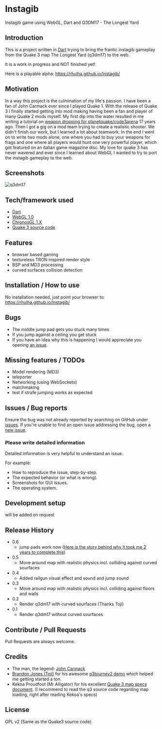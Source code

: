 # Instagib
Instagib game using WebGL, Dart and Q3DM17 - The Longest Yard

## Introduction

This is a project written in [Dart](https://www.dartlang.org/) trying to bring the frantic instagib gameplay from the Quake 3 map The Longest Yard (q3dm17) to the web.

It is a work in progress and NOT finished yet!

Here is a playable alpha: https://rhulha.github.io/Instagib/


## Motivation
In a way this project is the culmination of my life's passion.
I have been a fan of John Carmack ever since I played Quake 1.
With the release of Quake 3 I finally started getting into mod making having been a fan and player of many Quake 2 mods myself.
My first dip into the water resulted in me writing a tutorial on [weapon dropping for planetquake/code3arena](https://www.quakewiki.net/archives/code3arena/tutorials/tutorial22.shtml) 17 years ago.
Then I got a gig on a mod team trying to create a realistic shooter.
We didn't finish our work, but I learned a lot about teamwork.
In the end I went on to write two mods alone, one where you had to buy your weapons for frags and one where all players would hunt one very powerful player, which got featured on an italian game magazine disc.
My love for quake 3 has never wavered and ever since I learned about WebGL I wanted to try to port the instagib gameplay to the web.

## Screenshots
![q3dm17](https://i.imgur.com/wu7xEVM.png)

## Tech/framework used
* [Dart](https://www.dartlang.org/)
* [WebGL 1.0](https://www.khronos.org/registry/webgl/specs/1.0/)
* [ChronosGL 1.X](https://github.com/ChronosTeam/ChronosGL)
* [Quake 3 source code](https://github.com/id-Software/Quake-III-Arena)

## Features
* browser based gaming
* textureless TRON inspired render style
* BSP and MD3 processing
* curved surfaces collision detection

## Installation / How to use
No installation needed, just point your browser to: https://rhulha.github.io/Instagib/

## Bugs
* The middle jump pad gets you stuck many times
* If you jump against a ceiling you get stuck
* If you have an idea why this is happening I would appreciate you opening [an issue](https://github.com/rhulha/Instagib/issues/new).

## Missing features / TODOs
* Model rendering (MD3)
* teleporter
* Networking (using WebSockets)
* matchmaking
* test if strafe jumping works as expected

## Issues / Bug reports
Ensure the bug was not already reported by searching on GitHub under [issues](https://github.com/rhulha/Instagib/issues). If you're unable to find an open issue addressing the bug, open a [new issue](https://github.com/rhulha/Instagib/issues/new).

### Please write detailed information
Detailed information is very helpful to understand an issue.

For example:
* How to reproduce the issue, step-by-step.
* The expected behavior (or what is wrong).
* Screenshots for GUI issues.
* The operating system.

## Development setup

will be added on request

## Release History

* 0.6
    * jump pads work now ([Here is the story behind why it took me 2 years to complete this](http://instagib.hulha.net/my-jump-pad-story.html))
* 0.5
    * Move around map with realistic physics incl. colliding against curved sourfaces
* 0.4
    * Added railgun visual effect and sound and jump sound
* 0.3
    * Move around map with realistic physics incl. colliding against floors and walls
* 0.2
    * Render q3dm17 with curved sourfaces (Thanks Toji)
* 0.1
    * Render q3dm17 without curved sourfaces

## Contribute / Pull Requests
Pull Requests are always welcome. 

## Credits
* The man, the legend: [John Carmack](https://twitter.com/id_aa_carmack)
* [Brandon Jones (Toji)](http://blog.tojicode.com/) for his awesome [q3tourney2 demo](http://media.tojicode.com/q3bsp/) which helped me getting started a ton.
* Kekoa Proudfoot (Mr Alligator) for his excellent [Quake 3 map specs document](http://www.mralligator.com/q3/). (I recommend to read the q3 source code regarding map loading, right after reading Kekoa's specs)

## License
GPL v2 (Same as the Quake3 source code)

